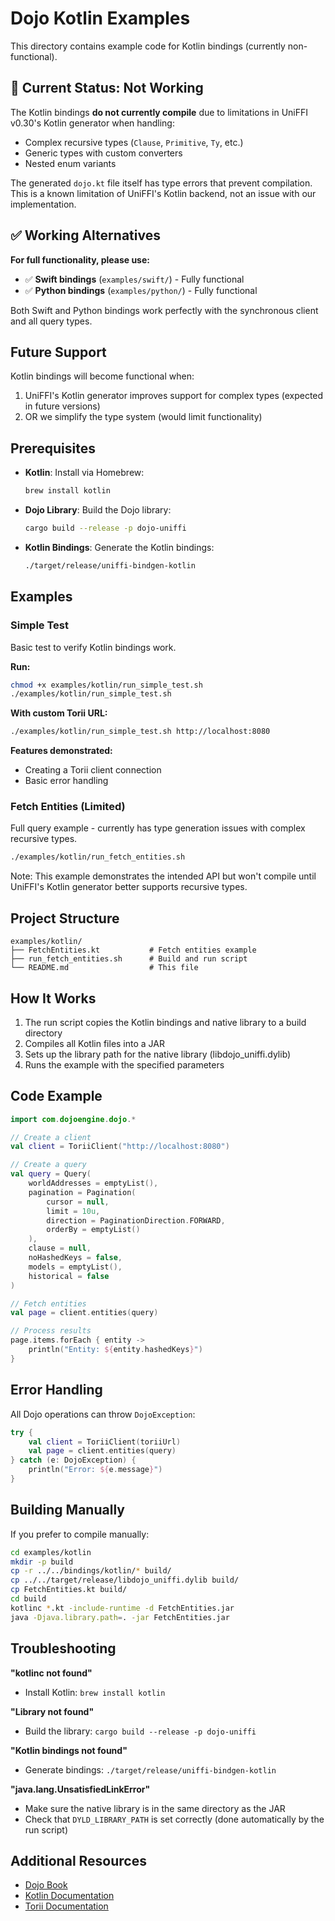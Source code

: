 # Dojo Kotlin Examples

This directory contains example code for Kotlin bindings (currently non-functional).

## 🚧 Current Status: Not Working

The Kotlin bindings **do not currently compile** due to limitations in UniFFI v0.30's Kotlin generator when handling:
- Complex recursive types (`Clause`, `Primitive`, `Ty`, etc.)
- Generic types with custom converters
- Nested enum variants

The generated `dojo.kt` file itself has type errors that prevent compilation. This is a known limitation of UniFFI's Kotlin backend, not an issue with our implementation.

## ✅ Working Alternatives

**For full functionality, please use:**
- ✅ **Swift bindings** (`examples/swift/`) - Fully functional
- ✅ **Python bindings** (`examples/python/`) - Fully functional

Both Swift and Python bindings work perfectly with the synchronous client and all query types.

## Future Support

Kotlin bindings will become functional when:
1. UniFFI's Kotlin generator improves support for complex types (expected in future versions)
2. OR we simplify the type system (would limit functionality)

## Prerequisites

- **Kotlin**: Install via Homebrew:
  ```bash
  brew install kotlin
  ```

- **Dojo Library**: Build the Dojo library:
  ```bash
  cargo build --release -p dojo-uniffi
  ```

- **Kotlin Bindings**: Generate the Kotlin bindings:
  ```bash
  ./target/release/uniffi-bindgen-kotlin
  ```

## Examples

### Simple Test

Basic test to verify Kotlin bindings work.

**Run:**
```bash
chmod +x examples/kotlin/run_simple_test.sh
./examples/kotlin/run_simple_test.sh
```

**With custom Torii URL:**
```bash
./examples/kotlin/run_simple_test.sh http://localhost:8080
```

**Features demonstrated:**
- Creating a Torii client connection
- Basic error handling

### Fetch Entities (Limited)

Full query example - currently has type generation issues with complex recursive types.

```bash
./examples/kotlin/run_fetch_entities.sh
```

Note: This example demonstrates the intended API but won't compile until UniFFI's Kotlin generator better supports recursive types.

## Project Structure

```
examples/kotlin/
├── FetchEntities.kt           # Fetch entities example
├── run_fetch_entities.sh      # Build and run script
└── README.md                  # This file
```

## How It Works

1. The run script copies the Kotlin bindings and native library to a build directory
2. Compiles all Kotlin files into a JAR
3. Sets up the library path for the native library (libdojo_uniffi.dylib)
4. Runs the example with the specified parameters

## Code Example

```kotlin
import com.dojoengine.dojo.*

// Create a client
val client = ToriiClient("http://localhost:8080")

// Create a query
val query = Query(
    worldAddresses = emptyList(),
    pagination = Pagination(
        cursor = null,
        limit = 10u,
        direction = PaginationDirection.FORWARD,
        orderBy = emptyList()
    ),
    clause = null,
    noHashedKeys = false,
    models = emptyList(),
    historical = false
)

// Fetch entities
val page = client.entities(query)

// Process results
page.items.forEach { entity ->
    println("Entity: ${entity.hashedKeys}")
}
```

## Error Handling

All Dojo operations can throw `DojoException`:

```kotlin
try {
    val client = ToriiClient(toriiUrl)
    val page = client.entities(query)
} catch (e: DojoException) {
    println("Error: ${e.message}")
}
```

## Building Manually

If you prefer to compile manually:

```bash
cd examples/kotlin
mkdir -p build
cp -r ../../bindings/kotlin/* build/
cp ../../target/release/libdojo_uniffi.dylib build/
cp FetchEntities.kt build/
cd build
kotlinc *.kt -include-runtime -d FetchEntities.jar
java -Djava.library.path=. -jar FetchEntities.jar
```

## Troubleshooting

**"kotlinc not found"**
- Install Kotlin: `brew install kotlin`

**"Library not found"**
- Build the library: `cargo build --release -p dojo-uniffi`

**"Kotlin bindings not found"**
- Generate bindings: `./target/release/uniffi-bindgen-kotlin`

**"java.lang.UnsatisfiedLinkError"**
- Make sure the native library is in the same directory as the JAR
- Check that `DYLD_LIBRARY_PATH` is set correctly (done automatically by the run script)

## Additional Resources

- [Dojo Book](https://book.dojoengine.org/)
- [Kotlin Documentation](https://kotlinlang.org/docs/home.html)
- [Torii Documentation](https://book.dojoengine.org/toolchain/torii/)

